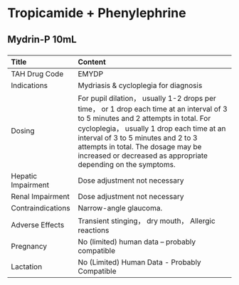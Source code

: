 # Tropicamide + Phenylephrine

## Mydrin-P 10mL

##### 

| Title              | Content                                                                                                                                                                                                                                                                                                                      |
|:-------------------|:-----------------------------------------------------------------------------------------------------------------------------------------------------------------------------------------------------------------------------------------------------------------------------------------------------------------------------|
| TAH Drug Code      | EMYDP                                                                                                                                                                                                                                                                                                                        |
| Indications        | Mydriasis & cycloplegia for diagnosis                                                                                                                                                                                                                                                                                        |
| Dosing             | For pupil dilation， usually 1-2 drops per time， or 1 drop each time at an interval of 3 to 5 minutes and 2 attempts in total. For cycloplegia， usually 1 drop each time at an interval of 3 to 5 minutes and 2 to 3 attempts in total. The dosage may be increased or decreased as appropriate depending on the symptoms. |
| Hepatic Impairment | Dose adjustment not necessary                                                                                                                                                                                                                                                                                                |
| Renal Impairment   | Dose adjustment not necessary                                                                                                                                                                                                                                                                                                |
| Contraindications  | Narrow-angle glaucoma.                                                                                                                                                                                                                                                                                                       |
| Adverse Effects    | Transient stinging， dry mouth， Allergic reactions                                                                                                                                                                                                                                                                          |
| Pregnancy          | No (limited) human data – probably compatible                                                                                                                                                                                                                                                                                |
| Lactation          | No (Limited) Human Data - Probably Compatible                                                                                                                                                                                                                                                                                |

